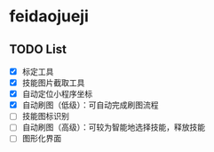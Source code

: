 # feidaojueji

## TODO List

- [x] 标定工具
- [x] 技能图片截取工具
- [x] 自动定位小程序坐标
- [x] 自动刷图（低级）：可自动完成刷图流程
- [ ] 技能图标识别
- [ ] 自动刷图（高级）：可较为智能地选择技能，释放技能
- [ ] 图形化界面
